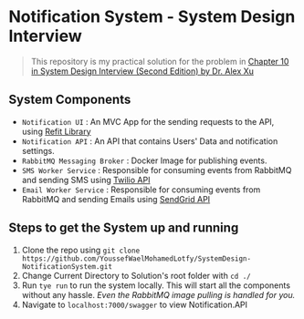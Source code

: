 # Notification System - System Design Interview

> This repository is my practical solution for the problem in [Chapter 10 in System Design Interview (Second Edition) by Dr. Alex Xu](https://printige.net/product/system-design-interview-an-insider-guide/)

## System Components
  + `Notification UI` : An MVC App for the sending requests to the API, using [Refit Library](https://github.com/reactiveui/refit)
  + `Notification API` : An API that contains Users' Data and notification settings.
  + `RabbitMQ Messaging Broker` : Docker Image for publishing events.
  + `SMS Worker Service` : Responsible for consuming events from RabbitMQ and sending SMS using [Twilio API](https://www.twilio.com/)
  + `Email Worker Service` : Responsible for consuming events from RabbitMQ and sending Emails using [SendGrid API](https://sendgrid.com/)

## Steps to get the System up and running

1. Clone the repo using `git clone https://github.com/YoussefWaelMohamedLotfy/SystemDesign-NotificationSystem.git`
2. Change Current Directory to Solution's root folder with `cd ./`
3. Run `tye run` to run the system locally. This will start all the components without any hassle. *Even the RabbitMQ image pulling is handled for you.*
4. Navigate to `localhost:7000/swagger` to view Notification.API